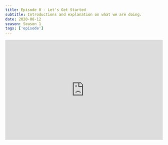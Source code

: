 ```yaml
---
title: Episode 0 - Let's Get Started
subtitle: Introductions and explanation on what we are doing.
date: 2020-08-12
season: Season 1
tags: ['episode']
---
```


<iframe src="https://cast.rocks/player/27557/Episode-0-Lets-get-started.mp3?episodeTitle=Episode%200%20-%20Let's%20Get%20Started&podcastTitle=Couple%20of%20Idjits&episodeDate=August%2012th%2C%202020&imageURL=https%3A%2F%2Fcast.rocks%2Fhosting%2F27557%2Ffeeds%2FCAURZ.jpg" style="border: none; min-height: 265px; max-height: 320px; max-width: 558px; min-width: 270px; width: 100%; height: 100%;" scrollbars="no"></iframe>
